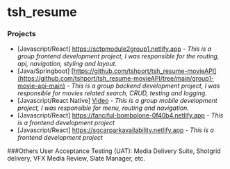 # tsh_resume
### Projects
- [Javascript/React] https://sctpmodule2group1.netlify.app *- This is a group frontend development project, I was responsible for the routing, api, navigation, styling and layout.*
- [Java/Springboot] [https://github.com/tshport/tsh_resume-movieAPI](https://github.com/tshport/tsh_resume-movieAPI/tree/main/group1-movie-api-main) *- This is a group backend development project, I was responsible for movies related search, CRUD, testing and logging.*
- [Javascript/React Native] [Video](https://github.com/tshport/tsh_resume/blob/main/movie_tinder_s.mp4) *- This is a group mobile development project, I was responsible for menu, routing and navigation.*
- [Javascript/React] https://fanciful-bombolone-0f40b4.netlify.app *- This is a frontend development project*
- [Javascript/React] https://sgcarparkavailability.netlify.app *- This is a frontend development project*

###Others
User Acceptance Testing (UAT): Media Delivery Suite, Shotgrid delivery, VFX Media Review, Slate Manager, etc.
